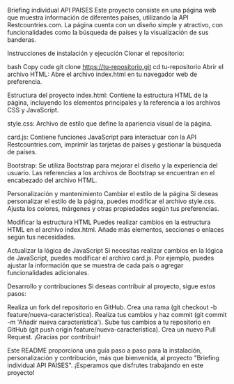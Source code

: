 Briefing individual API PAISES
Este proyecto consiste en una página web que muestra información de diferentes países, utilizando la API Restcountries.com. La página cuenta con un diseño simple y atractivo, con funcionalidades como la búsqueda de países y la visualización de sus banderas.

Instrucciones de instalación y ejecución
Clonar el repositorio:

bash
Copy code
git clone https://tu-repositorio.git
cd tu-repositorio
Abrir el archivo HTML:
Abre el archivo index.html en tu navegador web de preferencia.

Estructura del proyecto
index.html: Contiene la estructura HTML de la página, incluyendo los elementos principales y la referencia a los archivos CSS y JavaScript.

style.css: Archivo de estilo que define la apariencia visual de la página.

card.js: Contiene funciones JavaScript para interactuar con la API Restcountries.com, imprimir las tarjetas de países y gestionar la búsqueda de países.

Bootstrap: Se utiliza Bootstrap para mejorar el diseño y la experiencia del usuario. Las referencias a los archivos de Bootstrap se encuentran en el encabezado del archivo HTML.

Personalización y mantenimiento
Cambiar el estilo de la página
Si deseas personalizar el estilo de la página, puedes modificar el archivo style.css. Ajusta los colores, márgenes y otras propiedades según tus preferencias.

Modificar la estructura HTML
Puedes realizar cambios en la estructura HTML en el archivo index.html. Añade más elementos, secciones o enlaces según tus necesidades.

Actualizar la lógica de JavaScript
Si necesitas realizar cambios en la lógica de JavaScript, puedes modificar el archivo card.js. Por ejemplo, puedes ajustar la información que se muestra de cada país o agregar funcionalidades adicionales.

Desarrollo y contribuciones
Si deseas contribuir al proyecto, sigue estos pasos:

Realiza un fork del repositorio en GitHub.
Crea una rama (git checkout -b feature/nueva-caracteristica).
Realiza tus cambios y haz commit (git commit -m 'Añadir nueva característica').
Sube tus cambios a tu repositorio en GitHub (git push origin feature/nueva-caracteristica).
Crea un nuevo Pull Request.
¡Gracias por contribuir!

Este README proporciona una guía paso a paso para la instalación, personalización y contribución, más que bienvenida, al proyecto "Briefing individual API PAISES". ¡Esperamos que disfrutes trabajando en este proyecto!






